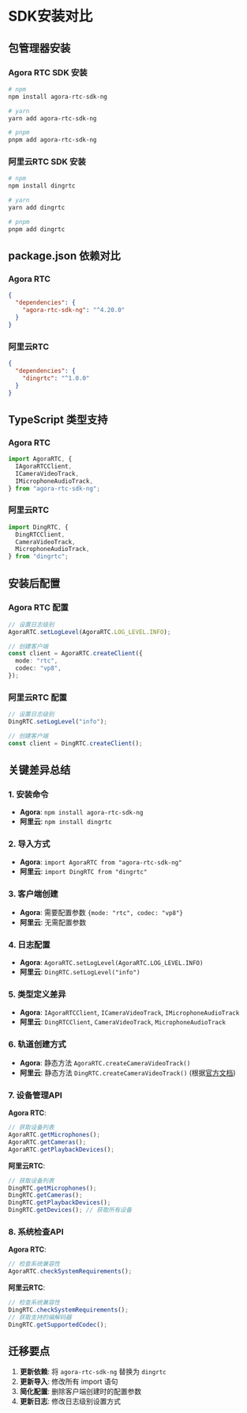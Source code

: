 # SDK安装对比

## 包管理器安装

### Agora RTC SDK 安装

```bash
# npm
npm install agora-rtc-sdk-ng

# yarn
yarn add agora-rtc-sdk-ng

# pnpm
pnpm add agora-rtc-sdk-ng
```

### 阿里云RTC SDK 安装

```bash
# npm
npm install dingrtc

# yarn
yarn add dingrtc

# pnpm
pnpm add dingrtc
```

## package.json 依赖对比

### Agora RTC

```json
{
  "dependencies": {
    "agora-rtc-sdk-ng": "^4.20.0"
  }
}
```

### 阿里云RTC

```json
{
  "dependencies": {
    "dingrtc": "^1.0.0"
  }
}
```

## TypeScript 类型支持

### Agora RTC

```typescript
import AgoraRTC, {
  IAgoraRTCClient,
  ICameraVideoTrack,
  IMicrophoneAudioTrack,
} from "agora-rtc-sdk-ng";
```

### 阿里云RTC

```typescript
import DingRTC, {
  DingRTCClient,
  CameraVideoTrack,
  MicrophoneAudioTrack,
} from "dingrtc";
```

## 安装后配置

### Agora RTC 配置

```typescript
// 设置日志级别
AgoraRTC.setLogLevel(AgoraRTC.LOG_LEVEL.INFO);

// 创建客户端
const client = AgoraRTC.createClient({
  mode: "rtc",
  codec: "vp8",
});
```

### 阿里云RTC 配置

```typescript
// 设置日志级别
DingRTC.setLogLevel("info");

// 创建客户端
const client = DingRTC.createClient();
```

## 关键差异总结

### 1. 安装命令

- **Agora**: `npm install agora-rtc-sdk-ng`
- **阿里云**: `npm install dingrtc`

### 2. 导入方式

- **Agora**: `import AgoraRTC from "agora-rtc-sdk-ng"`
- **阿里云**: `import DingRTC from "dingrtc"`

### 3. 客户端创建

- **Agora**: 需要配置参数 `{mode: "rtc", codec: "vp8"}`
- **阿里云**: 无需配置参数

### 4. 日志配置

- **Agora**: `AgoraRTC.setLogLevel(AgoraRTC.LOG_LEVEL.INFO)`
- **阿里云**: `DingRTC.setLogLevel("info")`

### 5. 类型定义差异

- **Agora**: `IAgoraRTCClient`, `ICameraVideoTrack`, `IMicrophoneAudioTrack`
- **阿里云**: `DingRTCClient`, `CameraVideoTrack`, `MicrophoneAudioTrack`

### 6. 轨道创建方式

- **Agora**: 静态方法 `AgoraRTC.createCameraVideoTrack()`
- **阿里云**: 静态方法 `DingRTC.createCameraVideoTrack()` (根据[官方文档](https://help.aliyun.com/document_detail/2674351.html))

### 7. 设备管理API

**Agora RTC**:

```typescript
// 获取设备列表
AgoraRTC.getMicrophones();
AgoraRTC.getCameras();
AgoraRTC.getPlaybackDevices();
```

**阿里云RTC**:

```typescript
// 获取设备列表
DingRTC.getMicrophones();
DingRTC.getCameras();
DingRTC.getPlaybackDevices();
DingRTC.getDevices(); // 获取所有设备
```

### 8. 系统检查API

**Agora RTC**:

```typescript
// 检查系统兼容性
AgoraRTC.checkSystemRequirements();
```

**阿里云RTC**:

```typescript
// 检查系统兼容性
DingRTC.checkSystemRequirements();
// 获取支持的编解码器
DingRTC.getSupportedCodec();
```

## 迁移要点

1. **更新依赖**: 将 `agora-rtc-sdk-ng` 替换为 `dingrtc`
2. **更新导入**: 修改所有 import 语句
3. **简化配置**: 删除客户端创建时的配置参数
4. **更新日志**: 修改日志级别设置方式
